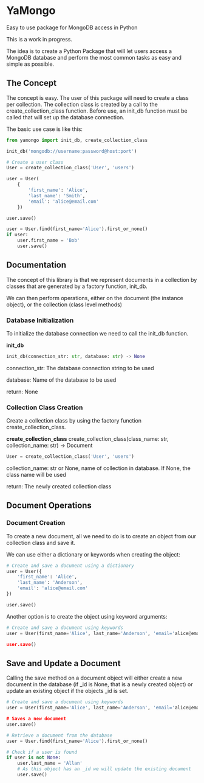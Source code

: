 # YaMongo
Easy to use package for MongoDB access in Python

This is a work in progress. 

The idea is to create a Python Package that will let users access a MongoDB database and perform the most common tasks as easy and simple as possible.

## The Concept
The concept is easy. The user of this package will need to create a class per collection. The collection class is created by a call to the create_collection_class function.
Before use, an init_db function must be called that will set up the database connection. 

The basic use case is like this:

```python
from yamongo import init_db, create_collection_class

init_db('mongodb://username:password@host:port')

# Create a user class
User = create_collection_class('User', 'users')

user = User(
    {
        'first_name': 'Alice',
        'last_name': 'Smith',
        'email': 'alice@email.com'
    })

user.save()

user = User.find(first_name='Alice').first_or_none()
if user:
    user.first_name = 'Bob'
    user.save()
```    

## Documentation
The concept of this library is that we represent documents in a collection by classes that are generated by a factory function, init_db.

We can then perform operations, either on the document (the instance object), or the collection (class level methods)

### Database Initialization
To initialize the database connection we need to call the init_db function.

**init_db**
```python
init_db(connection_str: str, database: str) -> None
```
connection_str: The database connection string to be used

database: Name of the database to be used

return: None

### Collection Class Creation
Create a collection class by using the factory function create_collection_class.

**create_collection_class**
create_collection_class(class_name: str, collection_name: str) -> Document
```python
User = create_collection_class('User', 'users')
```

collection_name: str or None, name of collection in database. If None, the class name will be used

return: The newly created collection class

## Document Operations
### Document Creation
To create a new document, all we need to do is to create an object from our collection class and save it.

We can use either a dictionary or keywords when creating the object:

```python
# Create and save a document using a dictionary
user = User({
    'first_name': 'Alice',
    'last_name': 'Anderson',
    'email': 'alice@email.com'
})

user.save()
```

Another option is to create the object using keyword arguments:
```python
# Create and save a document using keywords
user = User(first_name='Alice', last_name='Anderson', 'email='alice@email.com')

user.save()
```

## Save and Update a Document
Calling the save method on a document object will either create a new document in the database (if _id is None, that is a newly created object) or update an existing object if the objects _id is set.
```python
# Create and save a document using keywords
user = User(first_name='Alice', last_name='Anderson', 'email='alice@email.com')

# Saves a new document
user.save()

# Retrieve a document from the database
user = User.find(first_name='Alice').first_or_none()

# Check if a user is found
if user is not None:
    user.last_name = 'Allan'
    # As this object has an _id we will update the existing document
    user.save()
```

